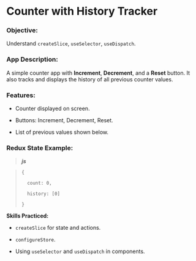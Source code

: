 # Counter with History Tracker

### Objective: 
Understand `createSlice`, `useSelector`, `useDispatch`.

### App Description:

A simple counter app with **Increment**, **Decrement**, and a **Reset** button. It also tracks and displays the history of all previous counter values.

### Features:

- Counter displayed on screen.

- Buttons: Increment, Decrement, Reset.

- List of previous values shown below.

### Redux State Example:

>***js***

>`{`
>
>`  count: 0,`
>
>`  history: [0]`
>
>`}`

**Skills Practiced:**

- `createSlice` for state and actions.

- `configureStore`.

- Using `useSelector` and `useDispatch` in components.